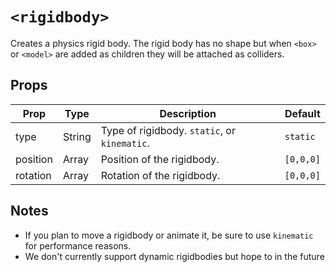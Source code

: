 # `<rigidbody>`

Creates a physics rigid body. The rigid body has no shape but when `<box>` or `<model>` are added as children they will be attached as colliders.

## Props

| Prop     | Type   | Description                                  | Default   |
| -------- | ------ | -------------------------------------------- | --------- |
| type     | String | Type of rigidbody. `static`, or `kinematic`. | `static`  |
| position | Array  | Position of the rigidbody.                   | `[0,0,0]` |
| rotation | Array  | Rotation of the rigidbody.                   | `[0,0,0]` |

## Notes

- If you plan to move a rigidbody or animate it, be sure to use `kinematic` for performance reasons.
- We don't currently support dynamic rigidbodies but hope to in the future
